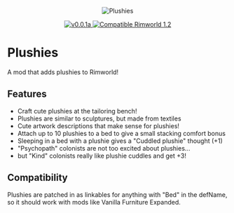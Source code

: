 <p align="center">
    <img src="https://upload.wikimedia.org/wikipedia/commons/thumb/3/35/Boneka_rajut_di_Kawagoe%2C_Saitama%3B_Mei_2008.jpg/640px-Boneka_rajut_di_Kawagoe%2C_Saitama%3B_Mei_2008.jpg" alt="Plushies" />
</p>

<p align="center">
	<a href="https://github.com/Two-Kay/plushiesMod/releases/">
		<img src="https://img.shields.io/badge/release-0.0.1a-4BC51D.svg?style=flat" alt="v0.0.1a" />
  </a>
  <a href="https://steamcommunity.com/sharedfiles/filedetails/?id=todo">
    <img src="https://img.shields.io/badge/RimWorld-1.2-purple.svg?longCache=true&style=plastic)" alt="Compatible Rimworld 1.2" />
  </a>
</p>

# Plushies

A mod that adds plushies to Rimworld!

## Features

- Craft cute plushies at the tailoring bench!
- Plushies are similar to sculptures, but made from textiles
- Cute artwork descriptions that make sense for plushies!
- Attach up to 10 plushies to a bed to give a small stacking comfort bonus
- Sleeping in a bed with a plushie gives a "Cuddled plushie" thought (+1)
- "Psychopath" colonists are not too excited about plushies...
- but "Kind" colonists really like plushie cuddles and get +3!

## Compatibility

Plushies are patched in as linkables for anything with "Bed" in the defName, so it should work with mods like Vanilla Furniture Expanded.